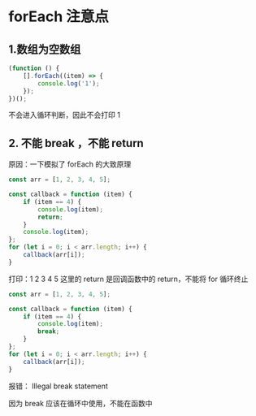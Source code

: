 # forEach 注意点

## 1.数组为空数组

```js
(function () {
    [].forEach((item) => {
        console.log('1');
    });
})();
```

不会进入循环判断，因此不会打印 1

## 2. 不能 break ，不能 return

原因：一下模拟了 forEach 的大致原理

```js
const arr = [1, 2, 3, 4, 5];

const callback = function (item) {
    if (item == 4) {
        console.log(item);
        return;
    }
    console.log(item);
};
for (let i = 0; i < arr.length; i++) {
    callback(arr[i]);
}
```

打印：1 2 3 4 5
这里的 return 是回调函数中的 return，不能将 for 循环终止

```js
const arr = [1, 2, 3, 4, 5];

const callback = function (item) {
    if (item == 4) {
        console.log(item);
        break;
    }
};
for (let i = 0; i < arr.length; i++) {
    callback(arr[i]);
}
```

报错： Illegal break statement

因为 break 应该在循环中使用，不能在函数中
